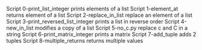 Script 0-print_list_integer prints elements of a list
Script 1-element_at returns element of a list
Script 2-replace_in_list replace an element of a list
Script 3-print_reversed_list_integer prints a list in reverse order
Script 4-new_in_list modifies a copy of a list
Script 5-no_c.py replace c and C in a string
Script 6-print_matrix_integer prints a matrix
Script 7-add_tuple adds 2 tuples
Script 8-multiple_returns returns multiple values
